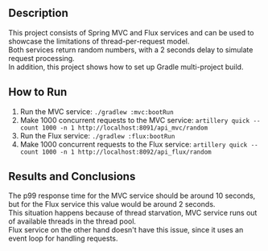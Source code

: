 ## Description
This project consists of Spring MVC and Flux services and can be used to showcase the limitations of thread-per-request model.  
Both services return random numbers, with a 2 seconds delay to simulate request processing.  
In addition, this project shows how to set up Gradle multi-project build.  

## How to Run
1. Run the MVC service: `./gradlew :mvc:bootRun`
2. Make 1000 concurrent requests to the MVC service: `artillery quick --count 1000 -n 1 http://localhost:8091/api_mvc/random`
3. Run the Flux service: `./gradlew :flux:bootRun`
4. Make 1000 concurrent requests to the Flux service: `artillery quick --count 1000 -n 1 http://localhost:8092/api_flux/random`

## Results and Conclusions
The p99 response time for the MVC service should be around 10 seconds, but for the Flux service this value would be around 2 seconds.  
This situation happens because of thread starvation, MVC service runs out of available threads in the thread pool.  
Flux service on the other hand doesn't have this issue, since it uses an event loop for handling requests.  
